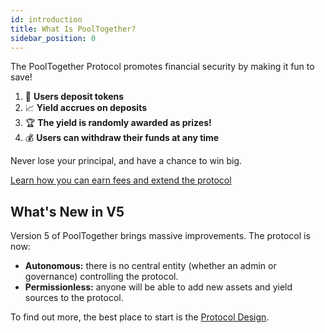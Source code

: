 ```yaml
---
id: introduction
title: What Is PoolTogether?
sidebar_position: 0
---
```


The PoolTogether Protocol promotes financial security by making it fun to save!

1. 🏦 **Users deposit tokens**
2. 📈 **Yield accrues on deposits**
3. 🏆 **The yield is randomly awarded as prizes!**
4. 💰 **Users can withdraw their funds at any time**

Never lose your principal, and have a chance to win big.

[Learn how you can earn fees and extend the protocol](guides)

## What's New in V5

Version 5 of PoolTogether brings massive improvements. The protocol is now:

- **Autonomous:** there is no central entity (whether an admin or governance) controlling the protocol.
- **Permissionless:** anyone will be able to add new assets and yield sources to the protocol.

To find out more, the best place to start is the [Protocol Design](design).
